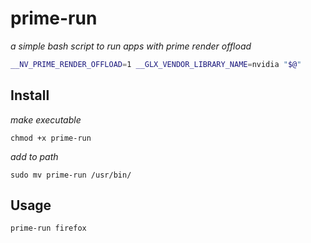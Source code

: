 # prime-run
*a simple bash script to run apps with prime render offload*

```bash
__NV_PRIME_RENDER_OFFLOAD=1 __GLX_VENDOR_LIBRARY_NAME=nvidia "$@"
```

## Install

*make executable*

```
chmod +x prime-run
```

*add to path*
```
sudo mv prime-run /usr/bin/
```

## Usage

```bash
prime-run firefox
```
